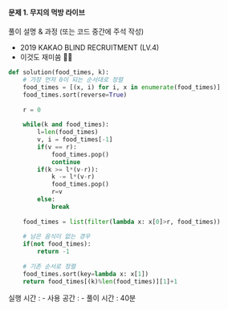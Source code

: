 #### 문제 1. 무지의 먹방 라이브

풀이 설명 & 과정 (또는 코드 중간에 주석 작성)
- 2019 KAKAO BLIND RECRUITMENT (LV.4)
- 이것도 재미쑴 👍🏻

```python
def solution(food_times, k):    
    # 가장 먼저 0이 되는 순서대로 정렬
    food_times = [(x, i) for i, x in enumerate(food_times)]    
    food_times.sort(reverse=True)
    
    r = 0
    
    while(k and food_times):
        l=len(food_times)
        v, i = food_times[-1]
        if(v == r):
            food_times.pop()
            continue
        if(k >= l*(v-r)):
            k -= l*(v-r)
            food_times.pop()
            r=v
        else:
            break
    
    food_times = list(filter(lambda x: x[0]>r, food_times))
            
    # 남은 음식이 없는 경우
    if(not food_times):
        return -1
    
    # 기존 순서로 정렬
    food_times.sort(key=lambda x: x[1])
    return food_times[(k)%len(food_times)][1]+1
```

실행 시간 : -
사용 공간 : -
풀이 시간 : 40분
